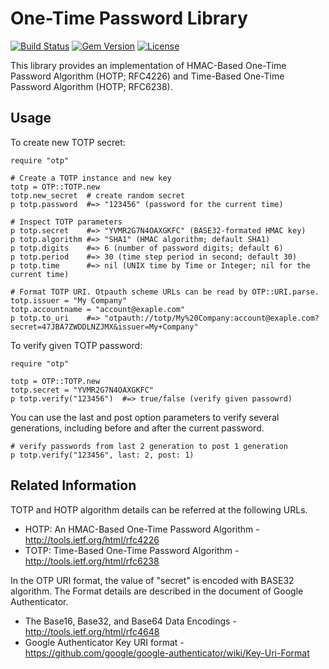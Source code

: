 # One-Time Password Library

[![Build Status](https://secure.travis-ci.org/gotoyuzo/otp.png)](https://travis-ci.org/gotoyuzo/otp)
[![Gem Version](https://badge.fury.io/rb/otp.svg)](https://rubygems.org/gems/otp)
[![License](https://img.shields.io/badge/license-MIT-blue.svg?style=flat)](https://github.com/gotoyuzo/otp/blob/master/LICENSE.txt)

This library provides an implementation of HMAC-Based One-Time Password Algorithm (HOTP; RFC4226) and
Time-Based One-Time Password Algorithm (HOTP; RFC6238).

## Usage

To create new TOTP secret:

    require "otp"

    # Create a TOTP instance and new key
    totp = OTP::TOTP.new
    totp.new_secret  # create random secret
    p totp.password  #=> "123456" (password for the current time)

    # Inspect TOTP parameters
    p totp.secret    #=> "YVMR2G7N4OAXGKFC" (BASE32-formated HMAC key)
    p totp.algorithm #=> "SHA1" (HMAC algorithm; default SHA1)
    p totp.digits    #=> 6 (number of password digits; default 6)
    p totp.period    #=> 30 (time step period in second; default 30)
    p totp.time      #=> nil (UNIX time by Time or Integer; nil for the current time)

    # Format TOTP URI. Otpauth scheme URLs can be read by OTP::URI.parse.
    totp.issuer = "My Company"
    totp.accountname = "account@exaple.com"
    p totp.to_uri    #=> "otpauth://totp/My%20Company:account@exaple.com?secret=47JBA7ZWDDLNZJMX&issuer=My+Company"

To verify given TOTP password:

    require "otp"

    totp = OTP::TOTP.new
    totp.secret = "YVMR2G7N4OAXGKFC"
    p totp.verify("123456")  #=> true/false (verify given passowrd)

You can use the last and post option parameters to verify several generations, including before and after the current password.

    # verify passwords from last 2 generation to post 1 generation
    p totp.verify("123456", last: 2, post: 1)

## Related Information

TOTP and HOTP algorithm details can be referred at the following URLs.

* HOTP: An HMAC-Based One-Time Password Algorithm - http://tools.ietf.org/html/rfc4226
* TOTP: Time-Based One-Time Password Algorithm - http://tools.ietf.org/html/rfc6238

In the OTP URI format, the value of "secret" is encoded with BASE32 algorithm.
The Format details are described in the document of Google Authenticator.

* The Base16, Base32, and Base64 Data Encodings - http://tools.ietf.org/html/rfc4648
* Google Authenticator Key URI format - https://github.com/google/google-authenticator/wiki/Key-Uri-Format
